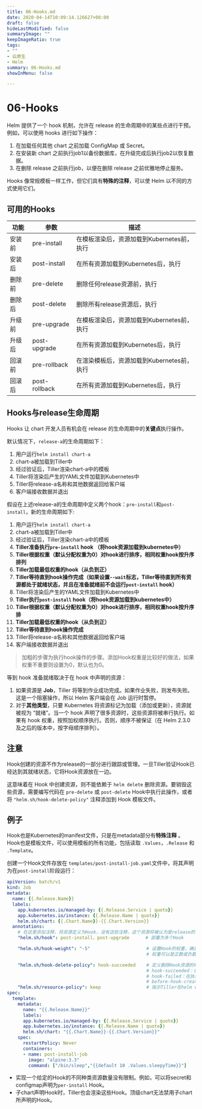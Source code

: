 ```yaml
---
title: 06-Hooks.md
date: 2020-04-14T10:09:14.126627+08:00
draft: false
hideLastModified: false
summaryImage: ""
keepImageRatio: true
tags:
- ""
- 云原生
- Helm
summary: 06-Hooks.md
showInMenu: false

---
```


# 06-Hooks

Helm 提供了一个 hook 机制，允许在 release 的生命周期中的某些点进行干预。例如，可以使用 hooks 进行如下操作：

1. 在加载任何其他 chart 之前加载 ConfigMap 或 Secret。
2. 在安装新 chart 之前执行job1以备份数据库，在升级完成后执行job2以恢复数据。
3. 在删除 release 之前执行job，以便在删除 release 之前优雅地停止服务。

Hooks 像常规模板一样工作，但它们具有**特殊的注释**，可以使 Helm 以不同的方式使用它们。

## 可用的Hooks

|功能|参数|描述|
---|---|---
安装前| pre-install|在模板渲染后，资源加载到Kubernetes前，执行
安装后| post-install|在所有资源加载到Kubernetes后，执行
删除前| pre-delete|删除任何release资源前，执行
删除后| post-delete|删除所有release资源后，执行
升级前| pre-upgrade|在模板渲染后，资源加载到Kubernetes前，执行
升级后| post-upgrade|在所有资源加载到Kubernetes后，执行
回滚前| pre-rollback|在渲染模板后，资源加载到Kubernetes前，执行
回滚后| post-rollback|在所有资源加载到Kubernetes后，执行

## Hooks与release生命周期

Hooks 让 chart 开发人员有机会在 release 的生命周期中的**关键点**执行操作。

默认情况下，`release-a`的生命周期如下：

1. 用户运行`helm install chart-a`
2. chart-a被加载到Tiller中
3. 经过验证后，Tiller渲染chart-a中的模板
4. Tiller将渲染后产生的YAML文件加载到Kubernetes中
5. Tiller将release-a名称和其他数据返回给客户端
6. 客户端接收数据并退出

假设在上述release-a的生命周期中定义两个hook：`pre-install`和`post-install`，新的生命周期如下:

1. 用户运行`helm install chart-a`
2. chart-a被加载到Tiller中
3. 经过验证后，Tiller渲染chart-a中的模板
4. **Tiller准备执行`pre-install` hook （将hook资源加载到kubernetes中）**
5. **Tiller根据权重（默认分配权重为0）对hook进行排序，相同权重hook按升序排列**
6. **Tiller加载最低权重的hook（从负到正）**
7. **Tiller等待直到hook操作完成（如果设置`--wait`标志，Tiller等待直到所有资源都处于就绪状态，并且在准备就绪前不会运行`post-install` hook）**
8. Tiller将渲染后产生的YAML文件加载到Kubernetes中
9. **Tiller执行`post-install` hook（将hook资源加载到kubernetes中）**
10. **Tiller根据权重（默认分配权重为0）对hook进行排序，相同权重hook按升序排**
11. **Tiller加载最低权重的hook（从负到正）**
12. **Tiller等待直到hook操作完成**
13. Tiller将release-a名称和其他数据返回给客户端
14. 客户端接收数据并退出

> 加粗的步骤为执行hook操作的步骤。添加Hook权重是比较好的做法，如果权重不重要则设置为0，默认也为0。

等到 hook 准备就绪取决于在 hook 中声明的资源：

1. 如果资源是 **Job**，Tiller 将等到作业成功完成。如果作业失败，则发布失败。这是一个阻塞操作，所以 Helm 客户端会在 Job 运行时暂停。
2. 对于**其他类型**，只要 Kubernetes 将资源标记为加载（添加或更新），资源就被视为 “就绪”。当一个 hook 声明了很多资源时，这些资源将被串行执行。如果有 hook 权重，按照加权顺序执行。否则，顺序不被保证（在 Helm 2.3.0 及之后的版本中，按字母顺序排列）。

## 注意

Hook创建的资源不作为release的一部分进行跟踪或管理。一旦Tiller验证Hook已经达到其就绪状态，它将Hook资源放在一边。

这意味着在 Hook 中创建资源，则不能依赖于 `helm delete` 删除资源。要销毁这些资源，需要编写代码在 `pre-delete` 或 `post-delete` Hook中执行此操作，或者将 `"helm.sh/hook-delete-policy"` 注释添加到 Hook 模板文件。

## 例子

Hook也是Kubernetes的manifest文件，只是在metadata部分有**特殊注释** 。Hook也是模板文件，可以使用模板的所有功能，包括读取 `.Values`，`.Release` 和 `.Template`。

创建一个Hook文件存放在 `templates/post-install-job.yaml`文件中，将其声明为在`post-install`阶段运行：

```yaml
apiVersion: batch/v1
kind: Job
metadata:
  name: {{.Release.Name}}
  labels:
    app.kubernetes.io/managed-by: {{.Release.Service | quote}}
    app.kubernetes.io/instance: {{.Release.Name | quote}}
    helm.sh/chart: {{.Chart.Name}}-{{.Chart.Version}}
  annotations:
    # 在这里添加注释，将资源定义为Hook，没有这些注释，这个资源将被认为是release的一部分
    "helm.sh/hook": post-install，post-upgrade      # 部署为多个Hook

    "helm.sh/hook-weight": "-5"                     # 设置Hook的权重，确定执行顺序，
                                                    # 权重可以是正数或负数，但必须表示为字符串

    "helm.sh/hook-delete-policy": hook-succeeded    # 定义删除Hook资源的时间和策略
                                                    # hook-succeeded：在执行成功后删除hook
                                                    # hook-failed：在执行失败后删除hook
                                                    # before-hook-creation：创建新hook之前删除旧hook
    "helm.sh/resource-policy": keep                 # 指示Tiller在helm delete操作过程中跳过此资源（将变成孤儿）
spec:
  template:
    metadata:
      name: "{{.Release.Name}}"
      labels:
      app.kubernetes.io/managed-by: {{.Release.Service | quote}}
      app.kubernetes.io/instance: {{.Release.Name | quote}}
      helm.sh/chart: "{{.Chart.Name}}-{{.Chart.Version}}"
    spec:
      restartPolicy: Never
      containers:
      - name: post-install-job
        image: "alpine:3.3"
        command: ["/bin/sleep","{{default 10 .Values.sleepyTime}}"]
```

- 实现一个给定的Hook的不同种类资源数量没有限制。例如，可以将secret和configmap声明为`per-install` Hook。
- 子chart声明Hook时，Tiller也会渲染这些Hook。顶级chart无法禁用子chart所声明的Hook。
